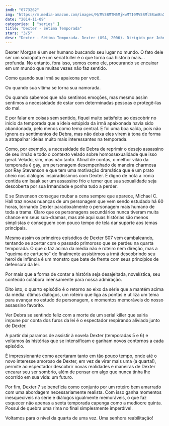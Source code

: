 ```yaml
---
imdb: "0773262"
img: "https://m.media-amazon.com/images/M/MV5BMTM5MjkwMTI0MV5BMl5BanBnXkFtZTcwODQwMTc0OQ@@._V1_SY150_CR4,0,101,150_.jpg"
date: "2014-11-09"
categories: [ "series" ]
title: "Dexter - Sétima Temporada"
stars: "3/5"
desc: "Dexter - Sétima Temporada. Dexter (USA, 2006). Dirigido por John Dahl, Steve Shill, Keith Gordon, Marcos Siega, Ernest R. Dickerson, Romeo Tirone, Michael Cuesta, Tony Goldwyn, S.J. Clarkson. Escrito por Jeff Lindsay, James Manos Jr., Scott Buck, Tim Schlattmann, Lauren Gussis, Karen Campbell, Jennifer Yale, Melissa Rosenberg, Scott Reynolds. Com Michael C. Hall, Jennifer Carpenter, David Zayas, James Remar, C.S. Lee, Bruce Holman, Lauren Vélez, Desmond Harrington, Julie Benz."
---
```

Dexter Morgan é um ser humano buscando seu lugar no mundo. O fato dele ser um sociopata e um serial killer é o que torna sua história mais... profunda. No entanto, fora isso, somos como ele, procurando se encaixar em um mundo que muitas vezes não faz sentido.

Como quando sua irmã se apaixona por você.

Ou quando sua vítima se torna sua namorada.

Ou quando sabemos que não sentimos emoções, mas mesmo assim sentimos a necessidade de estar com determinadas pessoas e protegê-las do mal.

E por falar em coisas sem sentido, fiquei muito satisfeito ao descobrir no início da temporada que a ideia estúpida da irmã apaixonada havia sido abandonada, pelo menos como tema central. E foi uma boa saída, pois não ignora os sentimentos de Debra, mas não deixa eles virem à tona de forma a atrapalhar ideias muito mais interessantes na temporada.

Como, por exemplo, a necessidade de Debra de reprimir o desejo assassino de seu irmão e todo o contexto velado sobre homossexualidade que isso geral. Velado, sim, mas não tanto. Afinal de contas, o melhor vilão da temporada é gay, um personagem desempenhado de maneira charmosa por Ray Stevenson e que tem uma motivação dramática que é um prato cheio nos diálogos inspiradíssimos com Dexter. É digno de nota a ironia contida em Isaak ser um assassino frio e temer que sua sexualidade seja descoberta por sua Irmandade e ponha tudo a perder.

E se Stevenson consegue roubar a cena sempre que aparece, Michael C. Hall traz novas nuanças de um personagem que vem sendo estudado há 60 horas, tornando Dexter paradoxalmente o personagem mais humano de toda a trama. Claro que os personagens secundários nunca tiveram muita chance em seus sub-dramas, mas até aqui suas histórias são menos simplistas e conseguem com pouco tempo de tela dar suporte aos temas principais.

Mesmo assim os primeiros episódios de Dexter S07 vem cambaleando, tentando se acertar com o passado primoroso que se perdeu na quarta temporada. O que o faz acima da média não é roteiro nem direção, mas a "queima de cartucho" de finalmente assistirmos a irmã descobrindo seu heroi de infância é um monstro que bate de frente com seus princípios de defensora da lei. 

Por mais que a forma de contar a história seja desajeitada, novelística, seu conteúdo colabora imensamente para nossa admiração.

Dito isto, o quarto episódio é o retorno ao eixo da série que a mantém acima da média: ótimos diálogos, um roteiro que liga as pontas e utiliza um tema para avançar no estudo de personagem, e momentos memoráveis do nosso assassino favorito.

Ver Debra se sentindo feliz com a morte de um serial killer que sairia impune por conta dos furos da lei é o espectador respirando aliviado junto de Dexter.

A partir daí paramos de assistir à novela Dexter (temporadas 5 e 6) e voltamos às histórias que se intensificam e ganham novos contornos a cada episódio.

É impressionante como acertaram tanto em tão pouco tempo, onde até o novo interesse amoroso de Dexter, em vez de virar mais uma (a quarta!), permite ao espectador descobrir novas realidades e maneiras de Dexter encarar seu ser sombrio, além de pensar em algo que nunca tinha lhe ocorrido em sua vida: um futuro.

Por fim, Dexter 7 se beneficia como conjunto por um roteiro bem amarrado com uma abordagem necessariamente realista. Com isso ganha momentos inesquecíveis na série e diálogos igualmente memoráveis, o que faz esquecer não apenas a sexta temporada capenga como a medíocre quinta. Possui de quebra uma rima no final simplesmente imperdível.

Voltamos para o nível da quarta de uma vez. Uma senhora reabilitação!
